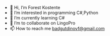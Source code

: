 - 👋 Hi, I’m Forest Kostente
- 👀 I’m interested in programming C#,Python
- 🌱 I’m currently learning C#
- 💞️ I’m to collaborate on LingoPro
- 📫 How to reach me badgutdinovf@gmail.com

<!---
Forest0528/Forest0528 is a ✨ special ✨ repository because its `README.md` (this file) appears on your GitHub profile.
You can click the Preview link to take a look at your changes.
--->
